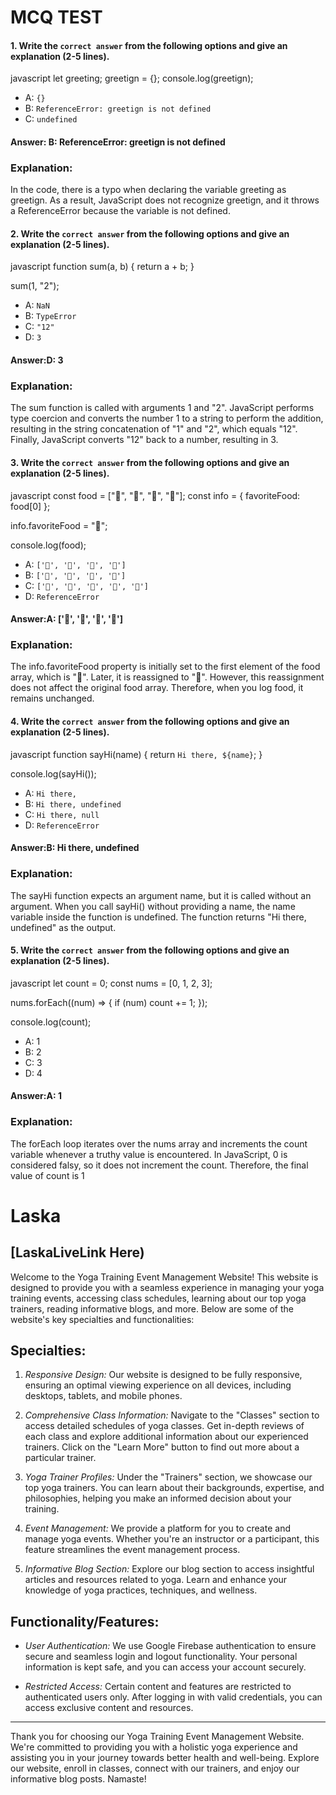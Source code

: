 # MCQ TEST

#### 1. Write the `correct answer` from the following options and give an explanation (2-5 lines).


javascript
let greeting;
greetign = {};
console.log(greetign);


- A: `{}`
- B: `ReferenceError: greetign is not defined`
- C: `undefined`

#### Answer: B: ReferenceError: greetign is not defined

### Explanation:
In the code, there is a typo when declaring the variable greeting as greetign. As a result, JavaScript does not recognize greetign, and it throws a ReferenceError because the variable is not defined.

#### 2. Write the `correct answer` from the following options and give an explanation (2-5 lines).

javascript
function sum(a, b) {
  return a + b;
}

sum(1, "2");


- A: `NaN`
- B: `TypeError`
- C: `"12"`
- D: `3`

#### Answer:D: 3

### Explanation:
The sum function is called with arguments 1 and "2". JavaScript performs type coercion and converts the number 1 to a string to perform the addition, resulting in the string concatenation of "1" and "2", which equals "12". Finally, JavaScript converts "12" back to a number, resulting in 3.

#### 3. Write the `correct answer` from the following options and give an explanation (2-5 lines).

javascript
const food = ["🍕", "🍫", "🥑", "🍔"];
const info = { favoriteFood: food[0] };

info.favoriteFood = "🍝";

console.log(food);


- A: `['🍕', '🍫', '🥑', '🍔']`
- B: `['🍝', '🍫', '🥑', '🍔']`
- C: `['🍝', '🍕', '🍫', '🥑', '🍔']`
- D: `ReferenceError`

#### Answer:A: ['🍕', '🍫', '🥑', '🍔']

### Explanation:
The info.favoriteFood property is initially set to the first element of the food array, which is "🍕". Later, it is reassigned to "🍝". However, this reassignment does not affect the original food array. Therefore, when you log food, it remains unchanged.

#### 4. Write the `correct answer` from the following options and give an explanation (2-5 lines).

javascript
function sayHi(name) {
  return `Hi there, ${name}`;
}

console.log(sayHi());


- A: `Hi there,`
- B: `Hi there, undefined`
- C: `Hi there, null`
- D: `ReferenceError`

#### Answer:B: Hi there, undefined

### Explanation:
The sayHi function expects an argument name, but it is called without an argument. When you call sayHi() without providing a name, the name variable inside the function is undefined. The function returns "Hi there, undefined" as the output.

#### 5. Write the `correct answer` from the following options and give an explanation (2-5 lines).

javascript
let count = 0;
const nums = [0, 1, 2, 3];

nums.forEach((num) => {
  if (num) count += 1;
});

console.log(count);


- A: 1
- B: 2
- C: 3
- D: 4

#### Answer:A: 1

### Explanation:
The forEach loop iterates over the nums array and increments the count variable whenever a truthy value is encountered. In JavaScript, 0 is considered falsy, so it does not increment the count. Therefore, the final value of count is 1

# Laska

## [LaskaLiveLink Here)


Welcome to the Yoga Training Event Management Website! This website is designed to provide you with a seamless experience in managing your yoga training events, accessing class schedules, learning about our top yoga trainers, reading informative blogs, and more. Below are some of the website's key specialties and functionalities:

## Specialties:

1. *Responsive Design:* Our website is designed to be fully responsive, ensuring an optimal viewing experience on all devices, including desktops, tablets, and mobile phones.

2. *Comprehensive Class Information:* Navigate to the "Classes" section to access detailed schedules of yoga classes. Get in-depth reviews of each class and explore additional information about our experienced trainers. Click on the "Learn More" button to find out more about a particular trainer.

3. *Yoga Trainer Profiles:* Under the "Trainers" section, we showcase our top yoga trainers. You can learn about their backgrounds, expertise, and philosophies, helping you make an informed decision about your training.

4. *Event Management:* We provide a platform for you to create and manage yoga events. Whether you're an instructor or a participant, this feature streamlines the event management process.

5. *Informative Blog Section:* Explore our blog section to access insightful articles and resources related to yoga. Learn and enhance your knowledge of yoga practices, techniques, and wellness.

## Functionality/Features:

- *User Authentication:* We use Google Firebase authentication to ensure secure and seamless login and logout functionality. Your personal information is kept safe, and you can access your account securely.

- *Restricted Access:* Certain content and features are restricted to authenticated users only. After logging in with valid credentials, you can access exclusive content and resources.

---

Thank you for choosing our Yoga Training Event Management Website. We're committed to providing you with a holistic yoga experience and assisting you in your journey towards better health and well-being. Explore our website, enroll in classes, connect with our trainers, and enjoy our informative blog posts. Namaste!

